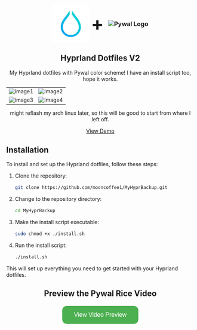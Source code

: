 <!-- PROJECT LOGO AND TITLE -->
<h3 align="center">
  <img src="temp/hyprland.gif" alt="Hyprland Logo" width="100" height="100" style="vertical-align: middle;">
  <span style="font-size: 50px; vertical-align: middle;"> + </span>
  <img src="https://i.imgur.com/5WgMACe.gif" alt="Pywal Logo" width="100" height="100" style="vertical-align: middle;">
</h3>

<h2 align="center">Hyprland Dotfiles V2</h2>
<p align="center">
  My Hyprland dotfiles with Pywal color scheme! 
  I have an install script too, hope it works.
</p>

<table align="center">
  <tr>
    <td><img src="https://github.com/mooncoffee1/MyHyprBackup/assets/118976333/0240dd19-d9a2-4f3a-a106-96c2d579ff96" alt="image1"></td>
    <td><img src="https://github.com/mooncoffee1/MyHyprBackup/assets/118976333/1436d6c1-fd9a-4894-8eed-93c3484ffb86" alt="image2"></td>
  </tr>
  <tr>
    <td><img src="https://github.com/mooncoffee1/MyHyprBackup/assets/118976333/d16fc40a-e3f4-4c98-92af-013676ec63b4" alt="image3"></td>
    <td><img src="https://github.com/mooncoffee1/MyHyprBackup/assets/118976333/bcfcb32d-357f-4ed8-8b99-d947799fc41a" alt="image4"></td>
  </tr>
</table>

<p align="center">
  might reflash my arch linux later, so this will be good to start from where I left off.
</p>

<p align="center">
  <a href="https://github.com/mooncoffee1/MyHyprBackup/assets/118976333/67bf2180-a1bf-4669-a834-cad5a429496d">View Demo</a>
</p>

<!-- Installation Instructions -->
## Installation

To install and set up the Hyprland dotfiles, follow these steps:

1. Clone the repository:

    ```sh
    git clone https://github.com/mooncoffee1/MyHyprBackup.git
    ```

2. Change to the repository directory:

    ```sh
    cd MyHyprBackup
    ```

3. Make the install script executable:

    ```sh
    sudo chmod +x ./install.sh
    ```

4. Run the install script:

    ```sh
    ./install.sh
    ```

This will set up everything you need to get started with your Hyprland dotfiles.

<!-- Video Preview Button -->
<h2 align="center">Preview the Pywal Rice Video</h2>
<p align="center">
  <a href="https://youtu.be/h14Wet6MgbM" target="_blank" style="text-decoration: none;">
    <button style="
      background-color: #4CAF50; /* Green */
      border: none;
      color: white;
      padding: 15px 32px;
      text-align: center;
      text-decoration: none;
      display: inline-block;
      font-size: 16px;
      margin: 4px 2px;
      cursor: pointer;
      border-radius: 12px;
    ">View Video Preview</button>
  </a>
</p>
